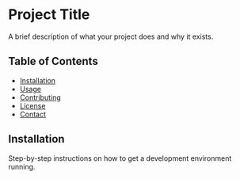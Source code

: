 

# Project Title

A brief description of what your project does and why it exists.

## Table of Contents

- [Installation](#installation)
- [Usage](#usage)
- [Contributing](#contributing)
- [License](#license)
- [Contact](#contact)

## Installation

Step-by-step instructions on how to get a development environment running.

```bash
